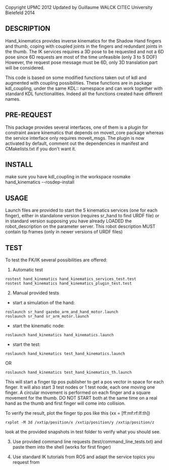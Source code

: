 Copyright UPMC 2012
Updated by Guillaume WALCK CITEC University Bielefeld 2014

DESCRIPTION
-----------
Hand_kinematics provides inverse kinematics for the Shadow Hand fingers and thumb, coping with coupled joints in the fingers and redundant joints in the thumb.
The IK services requires a 3D pose to be requested and not a 6D pose since 6D requests are most of the time unfeasible (only 3 to 5 DOF)
However, the request pose message must be 6D, only 3D translation part will be considered.

This code is based on some modified functions taken out of kdl and augmented with coupling possibilities. These functions are in package kdl_coupling, 
under the same KDL:: namespace and can work together with standard KDL functionalities. Indeed all the functions created have different names.


PRE-REQUEST
-----------
This package provides several interfaces, one of them is a plugin for constraint aware kinematics that depends on moveit_core package whereas the service interface only requires moveit_msgs. 
The plugin is now activated by default, comment out the dependencies in manifest and CMakelists.txt if you don't want it.

INSTALL
-------
make sure you have kdl_coupling in the workspace
rosmake hand_kinematics --rosdep-install

USAGE
-----
Launch files are provided to start the 5 kinematics services (one for each finger), either in standalone version (requires sr_hand to find URDF file)
or in standard version supposing you have already LOADED the robot_description on the parameter server. This robot description MUST contain tip frames (only in newer versions of URDF files)


TEST
----
To test the FK/IK several possibilities are offered: 

1) Automatic test

  ```   
  rostest hand_kinematics hand_kinematics_services_test.test
  rostest hand_kinematics hand_kinematics_plugin_test.test
  ```
	
2) Manual provided tests 

  * start a simulation of the hand:
       
  ```
  roslaunch sr_hand gazebo_arm_and_hand_motor.launch
  roslaunch sr_hand sr_arm_motor.launch
  ```
	
  * start the kinematic node:
       
  ```
  roslaunch hand_kinematics hand_kinematics.launch
  ```
	
  * start the test:
       
  ```
  roslaunch hand_kinematics test_hand_kinematics.launch
  ```
  OR
  ```
  roslaunch hand_kinematics test_hand_kinematics_th.launch
  ```

  This will start a finger tip pos publisher to get a pos vector in space for each finger.
  It will also start 3 test nodes or 1 test node, each one moving one finger. A circular movement is performed on each finger and a square movement for the thumb.
  DO NOT START both at the same time on a real hand as the thumb and first finger will come into collision.

  To verify the result, plot the finger tip pos like this (xx = [ff:mf:rf:lf:th])
	
  ```
  rxplot -M 3d /xxtip/position/x /xxtip/position/y /xxtip/position/z
  ```
  
  look at the provided snapshots in test folder to verify what you should see.
	
3) Use provided command line requests (test/command_line_tests.txt) and paste them into the shell (works for first finger)

4) Use standard IK tutorials from ROS and adapt the service topics you request from
